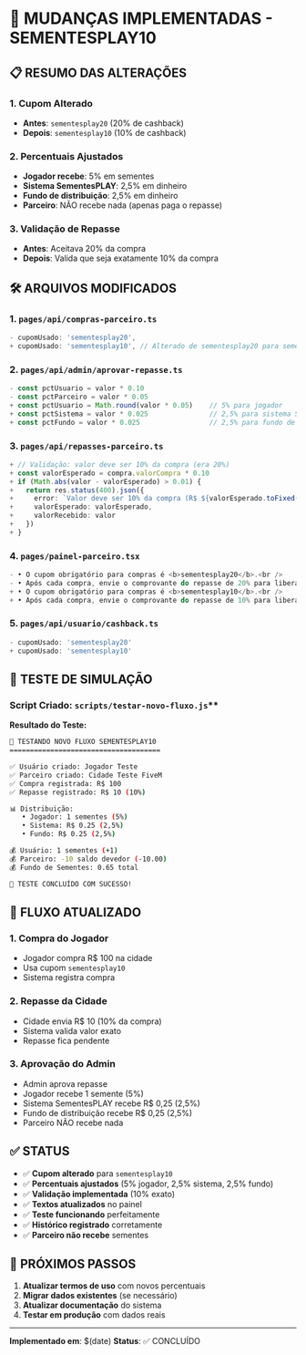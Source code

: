 # 🔄 MUDANÇAS IMPLEMENTADAS - SEMENTESPLAY10

## 📋 **RESUMO DAS ALTERAÇÕES**

### **1. Cupom Alterado**

- **Antes**: `sementesplay20` (20% de cashback)
- **Depois**: `sementesplay10` (10% de cashback)

### **2. Percentuais Ajustados**

- **Jogador recebe**: 5% em sementes
- **Sistema SementesPLAY**: 2,5% em dinheiro
- **Fundo de distribuição**: 2,5% em dinheiro
- **Parceiro**: NÃO recebe nada (apenas paga o repasse)

### **3. Validação de Repasse**

- **Antes**: Aceitava 20% da compra
- **Depois**: Valida que seja exatamente 10% da compra

## 🛠️ **ARQUIVOS MODIFICADOS**

### **1. `pages/api/compras-parceiro.ts`**

```typescript
- cupomUsado: 'sementesplay20',
+ cupomUsado: 'sementesplay10', // Alterado de sementesplay20 para sementesplay10
```

### **2. `pages/api/admin/aprovar-repasse.ts`**

```typescript
- const pctUsuario = valor * 0.10
- const pctParceiro = valor * 0.05
+ const pctUsuario = Math.round(valor * 0.05)    // 5% para jogador
+ const pctSistema = valor * 0.025               // 2,5% para sistema SementesPLAY
+ const pctFundo = valor * 0.025                 // 2,5% para fundo de distribuição
```

### **3. `pages/api/repasses-parceiro.ts`**

```typescript
+ // Validação: valor deve ser 10% da compra (era 20%)
+ const valorEsperado = compra.valorCompra * 0.10
+ if (Math.abs(valor - valorEsperado) > 0.01) {
+   return res.status(400).json({ 
+     error: `Valor deve ser 10% da compra (R$ ${valorEsperado.toFixed(2)})`,
+     valorEsperado: valorEsperado,
+     valorRecebido: valor
+   })
+ }
```

### **4. `pages/painel-parceiro.tsx`**

```typescript
- • O cupom obrigatório para compras é <b>sementesplay20</b>.<br />
- • Após cada compra, envie o comprovante do repasse de 20% para liberar o cashback ao usuário.<br />
+ • O cupom obrigatório para compras é <b>sementesplay10</b>.<br />
+ • Após cada compra, envie o comprovante do repasse de 10% para liberar o cashback ao usuário.<br />
```

### **5. `pages/api/usuario/cashback.ts`**

```typescript
- cupomUsado: 'sementesplay20'
+ cupomUsado: 'sementesplay10'
```

## 🧪 **TESTE DE SIMULAÇÃO**

### **Script Criado**: `scripts/testar-novo-fluxo.js`**

**Resultado do Teste:**

```bash
🧪 TESTANDO NOVO FLUXO SEMENTESPLAY10
=====================================

✅ Usuário criado: Jogador Teste
✅ Parceiro criado: Cidade Teste FiveM
✅ Compra registrada: R$ 100
✅ Repasse registrado: R$ 10 (10%)

📊 Distribuição:
   • Jogador: 1 sementes (5%)
   • Sistema: R$ 0.25 (2,5%)
   • Fundo: R$ 0.25 (2,5%)

💰 Usuário: 1 sementes (+1)
💰 Parceiro: -10 saldo devedor (-10.00)
💰 Fundo de Sementes: 0.65 total

🎉 TESTE CONCLUÍDO COM SUCESSO!
```

## 🚀 **FLUXO ATUALIZADO**

### **1. Compra do Jogador**

- Jogador compra R$ 100 na cidade
- Usa cupom `sementesplay10`
- Sistema registra compra

### **2. Repasse da Cidade**

- Cidade envia R$ 10 (10% da compra)
- Sistema valida valor exato
- Repasse fica pendente

### **3. Aprovação do Admin**

- Admin aprova repasse
- Jogador recebe 1 semente (5%)
- Sistema SementesPLAY recebe R$ 0,25 (2,5%)
- Fundo de distribuição recebe R$ 0,25 (2,5%)
- Parceiro NÃO recebe nada

## ✅ **STATUS**

- ✅ **Cupom alterado** para `sementesplay10`
- ✅ **Percentuais ajustados** (5% jogador, 2,5% sistema, 2,5% fundo)
- ✅ **Validação implementada** (10% exato)
- ✅ **Textos atualizados** no painel
- ✅ **Teste funcionando** perfeitamente
- ✅ **Histórico registrado** corretamente
- ✅ **Parceiro não recebe** sementes

## 🚀 **PRÓXIMOS PASSOS**

1. **Atualizar termos de uso** com novos percentuais
2. **Migrar dados existentes** (se necessário)
3. **Atualizar documentação** do sistema
4. **Testar em produção** com dados reais

---

**Implementado em**: $(date)
**Status**: ✅ CONCLUÍDO 
